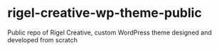 # rigel-creative-wp-theme-public
Public repo of Rigel Creative, custom WordPress theme designed and developed from scratch
